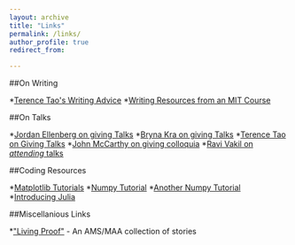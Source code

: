 ```yaml
---
layout: archive
title: "Links"
permalink: /links/
author_profile: true
redirect_from:

---
```


##On Writing

*[Terence Tao's Writing Advice](https://terrytao.wordpress.com/advice-on-writing-papers/ "On Writing")
*[Writing Resources from an MIT Course](https://ocw.mit.edu/courses/mathematics/18-821-project-laboratory-in-mathematics-spring-2013/writing/)



##On Talks

*[Jordan Ellenberg on giving Talks](https://quomodocumque.wordpress.com/2010/09/23/tips-for-giving-talks/)
*[Bryna Kra on giving Talks](https://sites.math.northwestern.edu/~kra/papers/talks.pdf)
*[Terence Tao on Giving Talks](https://terrytao.wordpress.com/career-advice/talks-are-not-the-same-as-papers/)
*[John McCarthy on giving colloquia](http://www.ams.org/profession/leaders/workshops/gcoll.pdf)
*[Ravi Vakil on _attending_ talks](http://virtualmath1.stanford.edu/~vakil/threethings.html "The 'Three Things' Exercise")



##Coding Resources

*[Matplotlib Tutorials](https://matplotlib.org/3.2.1/tutorials/index.html)
*[Numpy Tutorial](https://numpy.org/devdocs/user/quickstart.html#indexing-slicing-and-iterating)
*[Another Numpy Tutorial](https://cs231n.github.io/python-numpy-tutorial/)
*[Introducing Julia](https://en.wikibooks.org/wiki/Introducing_Julia)



##Miscellanious Links

*["Living Proof"](https://www.ams.org/about-us/LivingProof.pdf) - An AMS/MAA collection of stories